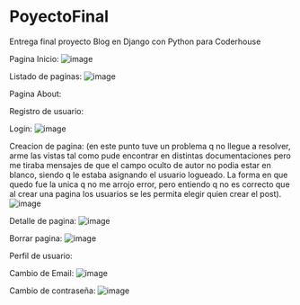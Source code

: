 # PoyectoFinal
Entrega final proyecto Blog en Django con Python para Coderhouse


Pagina Inicio:
![image](https://user-images.githubusercontent.com/109445669/216763033-d8842fda-f163-43da-a80f-8c8d3c15e218.png)

Listado de paginas:
![image](https://user-images.githubusercontent.com/109445669/216763050-147b7513-0305-4c56-ac7f-55de0d848273.png)

Pagina About:


Registro de usuario:


Login:
![image](https://user-images.githubusercontent.com/109445669/216763095-a9404eb5-d426-48d1-a2a2-43b8ed9b8b5e.png)

Creacion de pagina:
(en este punto tuve un problema q no llegue a resolver, arme las vistas tal como pude encontrar en distintas documentaciones pero me tiraba mensajes de que el campo oculto de autor no podia estar en blanco, siendo q le estaba asignando el usuario logueado. La forma en que quedo fue la unica q no me arrojo error, pero entiendo q no es correcto que al crear una pagina los usuarios se les permita elegir quien crear el post).
![image](https://user-images.githubusercontent.com/109445669/216763111-aa0669b3-307f-4ed9-a848-147661eca263.png)

Detalle de pagina:
![image](https://user-images.githubusercontent.com/109445669/216763163-b9ba6fcf-9cdd-408c-a7f0-071ee98a33a3.png)

Borrar pagina:
![image](https://user-images.githubusercontent.com/109445669/216763182-38bacf57-b9ba-4dd0-ad3c-3204d3f14063.png)

Perfil de usuario:


Cambio de Email:
![image](https://user-images.githubusercontent.com/109445669/216763208-2ebe3553-5795-40d0-9e0d-4ac1c9b08c08.png)

Cambio de contraseña:
![image](https://user-images.githubusercontent.com/109445669/216763220-e0220fbd-2eb7-4aa1-9c3c-051ebcb14b2d.png)


